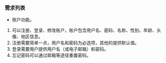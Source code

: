 ### 需求列表
- 账户功能。
1. 可以注册、登录、修改账户，账户包含用户名、密码、名称、性别、年龄、头像、地区信息。
2. 注册需要简单一点，用户名和密码为必选项，其他的提供默认值。
3. 登录需要用户提供用户名（或电子邮箱）和密码。
4. 忘记密码可以通过邮箱等途径重置密码。
